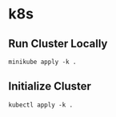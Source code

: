 # k8s


## Run Cluster Locally
```shell
minikube apply -k .
```

## Initialize Cluster
```shell
kubectl apply -k .
```